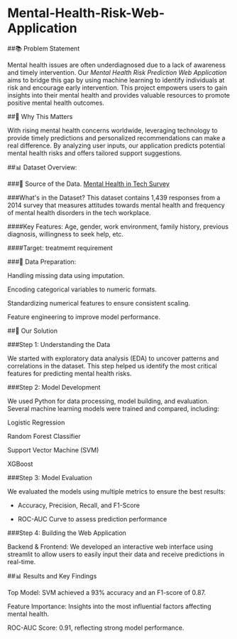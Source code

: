 # Mental-Health-Risk-Web-Application

                                            



##📚 Problem Statement

Mental health issues are often underdiagnosed due to a lack of awareness and timely intervention. 
Our _Mental Health Risk Prediction Web Application_ aims to bridge this gap by using machine learning to identify individuals at risk and encourage early intervention. This project empowers users to gain insights into their mental health and provides valuable resources to promote positive mental health outcomes.





##🎯 Why This Matters

With rising mental health concerns worldwide, leveraging technology to provide timely predictions and personalized recommendations can make a real difference. By analyzing user inputs, our application predicts potential mental health risks and offers tailored support suggestions.



##📊 Dataset Overview:


###📂 Source of the Data.
[Mental Health in Tech Survey](https://www.kaggle.com/datasets/osmi/mental-health-in-tech-survey)


###What's in the Dataset?
This dataset contains 1,439 responses from a 2014 survey that measures attitudes towards mental health and frequency of mental health disorders in the tech workplace. 


####Key Features:
Age, gender, work environment, family history, previous diagnosis, willingness to seek help, etc. 

####Target: 
treatmemt requirement




###🔧 Data Preparation:

Handling missing data using imputation.

Encoding categorical variables to numeric formats.

Standardizing numerical features to ensure consistent scaling.

Feature engineering to improve model performance.




##🧠 Our Solution


###Step 1: Understanding the Data

We started with exploratory data analysis (EDA) to uncover patterns and correlations in the dataset. This step helped us identify the most critical features for predicting mental health risks.


###Step 2: Model Development

We used Python for data processing, model building, and evaluation. 
Several machine learning models were trained and compared, including:

Logistic Regression

Random Forest Classifier

Support Vector Machine (SVM)

XGBoost



###Step 3: Model Evaluation

We evaluated the models using multiple metrics to ensure the best results:

- Accuracy, Precision, Recall, and F1-Score

- ROC-AUC Curve to assess prediction performance
  

###Step 4: Building the Web Application

Backend & Frontend: We developed an interactive web interface using streamlit to allow users to easily input their data and receive predictions in real-time.




##📊 Results and Key Findings


Top Model: SVM achieved a 93% accuracy and an F1-score of 0.87.

Feature Importance: Insights into the most influential factors affecting mental health.

ROC-AUC Score: 0.91, reflecting strong model performance.
